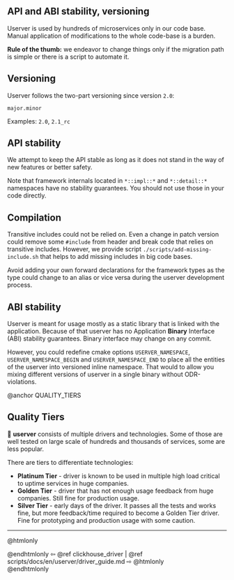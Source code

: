 ## API and ABI stability, versioning

Userver is used by hundreds of microservices only in our code base. Manual
application of modifications to the whole code-base is a burden.

**Rule of the thumb:** we endeavor to change things only if the migration path
is simple or there is a script to automate it.

## Versioning

Userver follows the two-part versioning since version `2.0`:

`major.minor`

Examples: `2.0`, `2.1_rc`


## API stability

We attempt to keep the API stable as long as it does not stand in the way of
new features or better safety.

Note that framework internals located in `*::impl::*` and `*::detail::*`
namespaces have no stability guarantees. You should not use those in your code
directly.


## Compilation

Transitive includes could not be relied on. Even a change in patch
version could remove some `#include` from header and break code that
relies on transitive includes. However, we provide script 
`./scripts/add-missing-include.sh` that helps to add missing includes
in big code bases.

Avoid adding your own forward declarations for the framework types as the type
could change to an alias or vice versa during the userver development process.


## ABI stability

Userver is meant for usage mostly as a static library that is linked with the
application. Because of that userver has no Application **Binary** Interface
(ABI) stability guarantees. Binary interface
may change on any commit.

However, you could redefine cmake options
`USERVER_NAMESPACE`, `USERVER_NAMESPACE_BEGIN` and `USERVER_NAMESPACE_END` to
place all the entities of the userver into versioned inline namespace. That
would to allow you mixing different versions of userver in a single binary
without ODR-violations.


@anchor QUALITY_TIERS
## Quality Tiers

🐙 **userver** consists of multiple drivers and technologies. Some of those are
well tested on large scale of hundreds and thousands of services, some are
less popular.

There are tiers to differentiate technologies:

* **Platinum Tier** - driver is known to be used in multiple high load critical
  to uptime services in huge companies.
* **Golden Tier** - driver that has not enough usage
  feedback from huge companies. Still fine for production usage.
* **Silver Tier** - early days of the driver. It passes all the tests and works
  fine, but more feedback/time required to become a Golden Tier driver. Fine
  for prototyping and production usage with some caution.

----------

@htmlonly <div class="bottom-nav"> @endhtmlonly
⇦ @ref clickhouse_driver | @ref scripts/docs/en/userver/driver_guide.md ⇨
@htmlonly </div> @endhtmlonly

